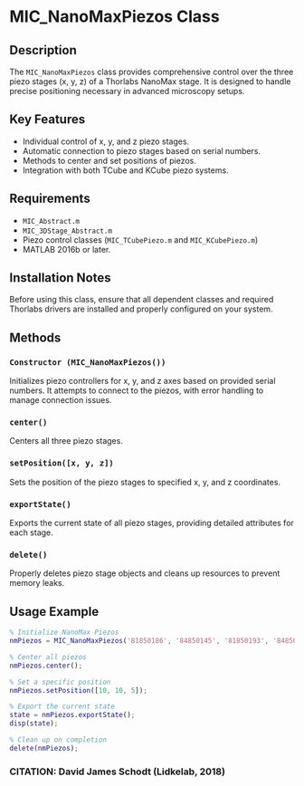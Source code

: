# MIC_NanoMaxPiezos Class

## Description
The `MIC_NanoMaxPiezos` class provides comprehensive control over the three piezo stages (x, y, z) of a Thorlabs NanoMax stage. It is designed to handle precise positioning necessary in advanced microscopy setups.

## Key Features
- Individual control of x, y, and z piezo stages.
- Automatic connection to piezo stages based on serial numbers.
- Methods to center and set positions of piezos.
- Integration with both TCube and KCube piezo systems.

## Requirements
- `MIC_Abstract.m`
- `MIC_3DStage_Abstract.m`
- Piezo control classes (`MIC_TCubePiezo.m` and `MIC_KCubePiezo.m`)
- MATLAB 2016b or later.

## Installation Notes
Before using this class, ensure that all dependent classes and required Thorlabs drivers are installed and properly configured on your system.

## Methods
### `Constructor (MIC_NanoMaxPiezos())`
Initializes piezo controllers for x, y, and z axes based on provided serial numbers. It attempts to connect to the piezos, with error handling to manage connection issues.

### `center()`
Centers all three piezo stages.

### `setPosition([x, y, z])`
Sets the position of the piezo stages to specified x, y, and z coordinates.

### `exportState()`
Exports the current state of all piezo stages, providing detailed attributes for each stage.

### `delete()`
Properly deletes piezo stage objects and cleans up resources to prevent memory leaks.

## Usage Example
```matlab
% Initialize NanoMax Piezos
nmPiezos = MIC_NanoMaxPiezos('81850186', '84850145', '81850193', '84850146', '81850176', '84850203', 3);

% Center all piezos
nmPiezos.center();

% Set a specific position
nmPiezos.setPosition([10, 10, 5]);

% Export the current state
state = nmPiezos.exportState();
disp(state);

% Clean up on completion
delete(nmPiezos);
```
### CITATION: David James Schodt (Lidkelab, 2018)

